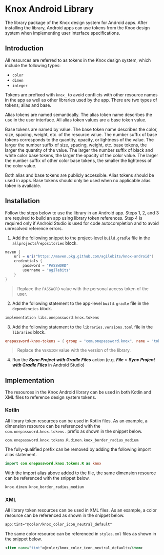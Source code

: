 # Knox Android Library

The library package of the Knox design system for Android apps. After installing the library, Android apps can use tokens from the Knox design system when implementing user interface specifications.

## Introduction

All resources are referred to as tokens in the Knox design system, which include the following types:

-   `color`
-   `dimen`
-   `integer`

Tokens are prefixed with `knox_` to avoid conflicts with other resource names in the app as well as other libraries used by the app. There are two types of tokens; alias and base.

Alias tokens are named semantically. The alias token name describes the use in the user interface. All alias token values are a base token value.

Base tokens are named by value. The base token name describes the color, size, spacing, weight, etc. of the resource value. The number suffix of base tokens corresponds to the quantity, opacity, or lightness of the value. The larger the number suffix of size, spacing, weight, etc. base tokens, the larger the quantity of the value. The larger the number suffix of black and white color base tokens, the larger the opacity of the color value. The larger the number suffix of other color base tokens, the smaller the lightness of the color value.

Both alias and base tokens are publicly accessible. Alias tokens should be used in apps. Base tokens should only be used when no applicable alias token is available.

## Installation

Follow the steps below to use the library in an Android app. Steps 1, 2, and 3 are required to build an app using library token references. Step 4 is required only if Android Studio is used for code autocompletion and to avoid unresolved reference errors.

1. Add the following snippet to the project-level `build.gradle` file in the `allprojects`/`repositories` block.

```groovy
maven {
    url = uri("https://maven.pkg.github.com/agilebits/knox-android")
    credentials {
        password = "PASSWORD"
        username = "agilebits"
    }
}
```

> Replace the `PASSWORD` value with the personal access token of the user.

2. Add the following statement to the app-level `build.gradle` file in the `dependencies` block.

```groovy
implementation libs.onepassword.knox.tokens
```

3. Add the following statement to the `libraries.versions.toml` file in the `libraries` block.

```toml
onepassword-knox-tokens = { group = "com.onepassword.knox", name = "tokens", version = "VERSION" }
```

> Replace the `VERSION` value with the version of the library.

4. Run the **_Sync Project with Gradle Files_** action (e.g. **_File_** > **_Sync Project with Gradle Files_** in Android Studio)

## Implementation

The resources in the Knox Android library can be used in both Kotlin and XML files to reference design system tokens.

### Kotlin

All library token resources can be used in Kotlin files. As an example, a dimension resource can be referenced with the `com.onepassword.knox.tokens.` prefix as shown in the snippet below.

```kotlin
com.onepassword.knox.tokens.R.dimen.knox_border_radius_medium
```

The fully-qualified prefix can be removed by adding the following import alias statement.

```kotlin
import com.onepassword.knox.tokens.R as knox
```

With the import alias above added to the file, the same dimension resource can be referenced with the snippet below.

```kotlin
knox.dimen.knox_border_radius_medium
```

### XML

All library token resources can be used in XML files. As an example, a color resource can be referenced as shown in the snippet below.

```xml
app:tint="@color/knox_color_icon_neutral_default"
```

The same color resource can be referenced in `styles.xml` files as shown in the snippet below.

```xml
<item name="tint">@color/knox_color_icon_neutral_default</item>
```
